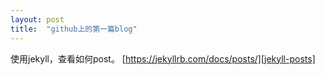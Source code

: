 ```yaml
---
layout: post
title:  "github上的第一篇blog"
---
```


使用jekyll，查看如何post。
[https://jekyllrb.com/docs/posts/][jekyll-posts]

[jekyll-posts]: https://jekyllrb.com/docs/posts/

